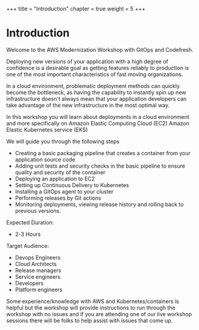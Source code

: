 +++
title = "Introduction"
chapter = true
weight = 5
+++

# Introduction

Welcome to the AWS Modernization Workshop with GitOps and Codefresh.

Deploying new versions of your application with a high degree of confidence
is a desirable goal as getting features reliably to production is one
of the most important characteristics of fast moving organizations.

In a cloud environment, problematic deployment methods can quickly become the bottleneck, as having the capability to instantly spin up new infrastructure
doesn't always mean that your application developers can take advantage
of the new infrastructure in the most optimal way.

In this workshop you will learn about deployments in a cloud environment
and more specifically on Amazon Elastic Computing Cloud (EC2) Amazon Elastic Kubernetes service (EKS)

We will guide you through the following steps

* Creating a basic packaging pipeline that creates a container from your application source code
* Adding unit tests and security checks in the basic pipeline to ensure quality 
and security of the container
* Deploying an application to EC2
* Setting up Continuous Delivery to Kubernetes
* Installing a GitOps agent to your cluster
* Performing releases by Git actions
* Monitoring deployments, viewing release history and rolling back to previous versions.


Expected Duration:

 * 2-3 Hours

Target Audience:

* Devops Engineers
* Cloud Architects
* Release managers
* Service engineers
* Developers
* Platform engineers

Some experience/knowledge with AWS and Kubernetes/containers is helpful but the workshop will provide instructions to run through the workshop with no issues and if you are attending one of our live workshop sessions there will be folks to help assist with issues that come up. 


